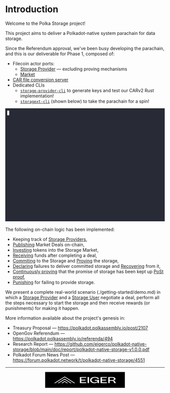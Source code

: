# Introduction

Welcome to the Polka Storage project!

This project aims to deliver a Polkadot-native system parachain for data storage.

Since the Referendum approval, we've been busy developing the parachain,
and this is our deliverable for Phase 1, composed of:

- Filecoin actor ports:
  - [Storage Provider](./pallets/storage-provider.md) — excluding proving mechanisms
  - [Market](./pallets/market.md)
- [CAR file conversion server](./storage-provider-cli/storage.md)
- Dedicated CLIs
  - [`storage-provider-cli`](./storage-provider-cli/storage.md) to generate keys and test our CARv2 Rust implementation!
  - [`storagext-cli`](./storagext-cli/index.md) (shown below) to take the parachain for a spin!
<p>
    <img
        src="images/showcase/cli_basic.gif"
        alt="Polka Storage CLI tooling showcase">
</p>

The following on-chain logic has been implemented:

- Keeping track of [Storage Providers](./glossary.md#storage-provider),
- [Publishing](./pallets/market.md#publish_storage_deals) Market Deals on-chain,
- [Investing](./pallets/market.md#add_balance) tokens into the Storage Market,
- [Receiving](./pallets/market.md#settle_deal_payments) funds after completing a deal,
- [Commiting](./pallets/storage-provider.md#pre_commit_sector) to the Storage and [Proving](./pallets/storage-provider.md#prove_commit_sector) the storage,
- [Declaring](./pallets/storage-provider.md#prove_commit_sector) failures to deliver committed storage and [Recovering](./pallets/storage-provider.md#declaring-storage-faults-recovered) from it,
- [Continuously proving](./pallets/storage-provider.md#submit_windowed_post) that the promise of storage has been kept up [PoSt proof](./glossary.md#proofs),
- [Punishing](./pallets/storage-provider.md#events) for failing to provide storage.

We present a complete real-world scenario (./getting-started/demo.md) in which a [Storage Provider](./glossary.md#storage-provider) and a [Storage User](./glossary.md#storage-user) negotiate a deal, perform all the steps necessary to start the storage and then receive rewards (or punishments) for making it happen.

More information available about the project's genesis in:

- Treasury Proposal — <https://polkadot.polkassembly.io/post/2107>
- OpenGov Referendum — <https://polkadot.polkassembly.io/referenda/494>
- Research Report — <https://github.com/eigerco/polkadot-native-storage/blob/main/doc/report/polkadot-native-storage-v1.0.0.pdf>
- Polkadot Forum News Post — <https://forum.polkadot.network/t/polkadot-native-storage/4551>

---

<p>
    <a href="https://eiger.co">
        <img
            src="images/logo.svg"
            alt="Eiger Oy"
            style="height: 50px; display: block; margin-left: auto; margin-right: auto; width: 50%;">
    </a>
</p>
